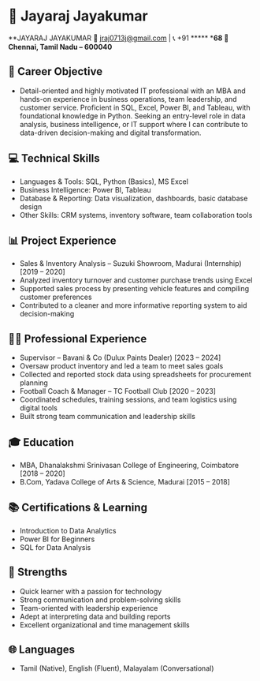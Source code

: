 # 📄 Jayaraj Jayakumar

**JAYARAJ JAYAKUMAR
📧 jraj0713j@gmail.com | 📞 +91 ***** ***68
📍 Chennai, Tamil Nadu – 600040**


## 🎯 Career Objective
- Detail-oriented and highly motivated IT professional with an MBA and hands-on experience in business operations, team leadership, and customer service. Proficient in SQL, Excel, Power BI, and Tableau, with foundational knowledge in Python. Seeking an entry-level role in data analysis, business intelligence, or IT support where I can contribute to data-driven decision-making and digital transformation.

## 💻 Technical Skills
- Languages & Tools: SQL, Python (Basics), MS Excel
- Business Intelligence: Power BI, Tableau
- Database & Reporting: Data visualization, dashboards, basic database design
- Other Skills: CRM systems, inventory software, team collaboration tools

## 📊 Project Experience
- Sales & Inventory Analysis – Suzuki Showroom, Madurai (Internship) [2019 – 2020]
- Analyzed inventory turnover and customer purchase trends using Excel
- Supported sales process by presenting vehicle features and compiling customer preferences
- Contributed to a cleaner and more informative reporting system to aid decision-making

## 🧑‍💼 Professional Experience
- Supervisor – Bavani & Co (Dulux Paints Dealer) [2023 – 2024]
- Oversaw product inventory and led a team to meet sales goals
- Collected and reported stock data using spreadsheets for procurement planning
- Football Coach & Manager – TC Football Club [2020 – 2023]
- Coordinated schedules, training sessions, and team logistics using digital tools
- Built strong team communication and leadership skills

## 🎓 Education
- MBA, Dhanalakshmi Srinivasan College of Engineering, Coimbatore [2018 – 2020]
- B.Com, Yadava College of Arts & Science, Madurai [2015 – 2018]

## 📚 Certifications & Learning
- Introduction to Data Analytics
- Power BI for Beginners
- SQL for Data Analysis

## 💪 Strengths
- Quick learner with a passion for technology
- Strong communication and problem-solving skills
- Team-oriented with leadership experience
- Adept at interpreting data and building reports
- Excellent organizational and time management skills

## 🌐 Languages
- Tamil (Native), English (Fluent), Malayalam (Conversational)

